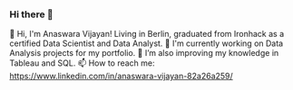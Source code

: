 ### Hi there 👋
👯 Hi, I'm Anaswara Vijayan! Living in Berlin, graduated from Ironhack as a certified Data Scientist and Data Analyst.
🔭 I'm currently working on Data Analysis projects for my portfolio.
🌱 I’m also improving my knowledge in Tableau and SQL.
📫 How to reach me: https://www.linkedin.com/in/anaswara-vijayan-82a26a259/


